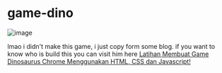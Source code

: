 # game-dino

![image](https://user-images.githubusercontent.com/85431653/157604029-0288bc64-9af7-4387-bd7a-ddb1fcf581e5.png)

lmao i didn't make this game, i just copy form some blog. if you want to know who is build this you can visit him here [Latihan Membuat Game Dinosaurus Chrome Menggunakan HTML, CSS dan Javascript!](https://ceptos-id.blogspot.com/2021/03/latihan-membuat-game-dinosaurus-chrome.html)

